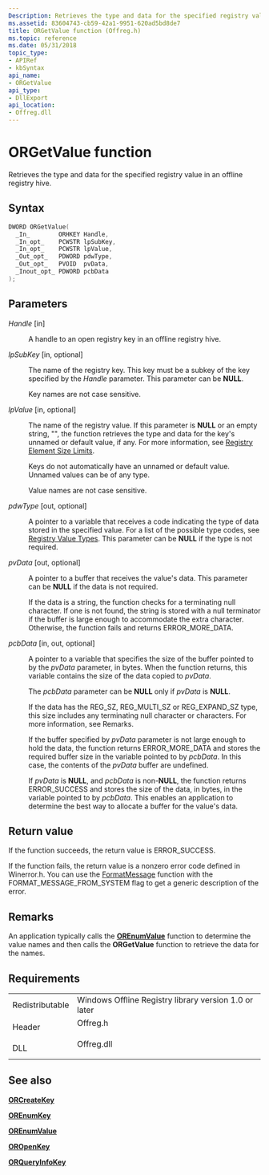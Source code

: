 ```yaml
---
Description: Retrieves the type and data for the specified registry value in an offline registry hive.
ms.assetid: 83604743-cb59-42a1-9951-620ad5bd8de7
title: ORGetValue function (Offreg.h)
ms.topic: reference
ms.date: 05/31/2018
topic_type: 
- APIRef
- kbSyntax
api_name: 
- ORGetValue
api_type: 
- DllExport
api_location: 
- Offreg.dll
---
```


# ORGetValue function

Retrieves the type and data for the specified registry value in an offline registry hive.

## Syntax


```C++
DWORD ORGetValue(
  _In_        ORHKEY Handle,
  _In_opt_    PCWSTR lpSubKey,
  _In_opt_    PCWSTR lpValue,
  _Out_opt_   PDWORD pdwType,
  _Out_opt_   PVOID  pvData,
  _Inout_opt_ PDWORD pcbData
);
```



## Parameters

<dl> <dt>

*Handle* \[in\]
</dt> <dd>

A handle to an open registry key in an offline registry hive.

</dd> <dt>

*lpSubKey* \[in, optional\]
</dt> <dd>

The name of the registry key. This key must be a subkey of the key specified by the *Handle* parameter. This parameter can be **NULL**.

Key names are not case sensitive.

</dd> <dt>

*lpValue* \[in, optional\]
</dt> <dd>

The name of the registry value. If this parameter is **NULL** or an empty string, "", the function retrieves the type and data for the key's unnamed or default value, if any. For more information, see [Registry Element Size Limits](https://msdn.microsoft.com/library/ms724872.aspx).

Keys do not automatically have an unnamed or default value. Unnamed values can be of any type.

Value names are not case sensitive.

</dd> <dt>

*pdwType* \[out, optional\]
</dt> <dd>

A pointer to a variable that receives a code indicating the type of data stored in the specified value. For a list of the possible type codes, see [Registry Value Types](https://msdn.microsoft.com/library/ms724884.aspx). This parameter can be **NULL** if the type is not required.

</dd> <dt>

*pvData* \[out, optional\]
</dt> <dd>

A pointer to a buffer that receives the value's data. This parameter can be **NULL** if the data is not required.

If the data is a string, the function checks for a terminating null character. If one is not found, the string is stored with a null terminator if the buffer is large enough to accommodate the extra character. Otherwise, the function fails and returns ERROR\_MORE\_DATA.

</dd> <dt>

*pcbData* \[in, out, optional\]
</dt> <dd>

A pointer to a variable that specifies the size of the buffer pointed to by the *pvData* parameter, in bytes. When the function returns, this variable contains the size of the data copied to *pvData*.

The *pcbData* parameter can be **NULL** only if *pvData* is **NULL**.

If the data has the REG\_SZ, REG\_MULTI\_SZ or REG\_EXPAND\_SZ type, this size includes any terminating null character or characters. For more information, see Remarks.

If the buffer specified by *pvData* parameter is not large enough to hold the data, the function returns ERROR\_MORE\_DATA and stores the required buffer size in the variable pointed to by *pcbData*. In this case, the contents of the *pvData* buffer are undefined.

If *pvData* is **NULL**, and *pcbData* is non-**NULL**, the function returns ERROR\_SUCCESS and stores the size of the data, in bytes, in the variable pointed to by *pcbData*. This enables an application to determine the best way to allocate a buffer for the value's data.

</dd> </dl>

## Return value

If the function succeeds, the return value is ERROR\_SUCCESS.

If the function fails, the return value is a nonzero error code defined in Winerror.h. You can use the [FormatMessage](https://msdn.microsoft.com/library/ms679351.aspx) function with the FORMAT\_MESSAGE\_FROM\_SYSTEM flag to get a generic description of the error.

## Remarks

An application typically calls the [**OREnumValue**](orenumvalue.md) function to determine the value names and then calls the **ORGetValue** function to retrieve the data for the names.

## Requirements



|                            |                                                                                       |
|----------------------------|---------------------------------------------------------------------------------------|
| Redistributable<br/> | Windows Offline Registry library version 1.0 or later<br/>                      |
| Header<br/>          | <dl> <dt>Offreg.h</dt> </dl>   |
| DLL<br/>             | <dl> <dt>Offreg.dll</dt> </dl> |



## See also

<dl> <dt>

[**ORCreateKey**](orcreatekey.md)
</dt> <dt>

[**OREnumKey**](orenumkey.md)
</dt> <dt>

[**OREnumValue**](orenumvalue.md)
</dt> <dt>

[**OROpenKey**](oropenkey.md)
</dt> <dt>

[**ORQueryInfoKey**](orqueryinfokey.md)
</dt> </dl>

 

 




